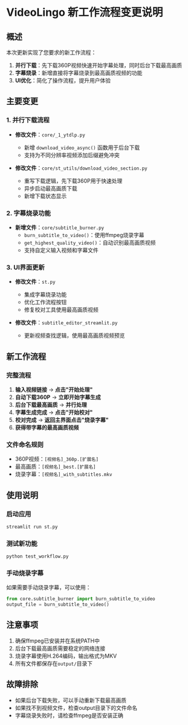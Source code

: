 # VideoLingo 新工作流程变更说明

## 概述
本次更新实现了您要求的新工作流程：
1. **并行下载**：先下载360P视频快速开始字幕处理，同时后台下载最高画质
2. **字幕烧录**：新增直接将字幕烧录到最高画质视频的功能
3. **UI优化**：简化了操作流程，提升用户体验

## 主要变更

### 1. 并行下载流程
- **修改文件**：`core/_1_ytdlp.py`
  - 新增 `download_video_async()` 函数用于后台下载
  - 支持为不同分辨率视频添加后缀避免冲突

- **修改文件**：`core/st_utils/download_video_section.py`
  - 重写下载逻辑，先下载360P用于快速处理
  - 异步启动最高画质下载
  - 新增下载状态显示

### 2. 字幕烧录功能
- **新增文件**：`core/subtitle_burner.py`
  - `burn_subtitle_to_video()`：使用ffmpeg烧录字幕
  - `get_highest_quality_video()`：自动识别最高画质视频
  - 支持自定义输入视频和字幕文件

### 3. UI界面更新
- **修改文件**：`st.py`
  - 集成字幕烧录功能
  - 优化工作流程按钮
  - 修复校对工具使用最高画质视频

- **修改文件**：`subtitle_editor_streamlit.py`
  - 更新视频查找逻辑，使用最高画质视频预览

## 新工作流程

### 完整流程
1. **输入视频链接** → **点击"开始处理"**
2. **自动下载360P** → **立即开始字幕生成**
3. **后台下载最高画质** → **并行处理**
4. **字幕生成完成** → **点击"开始校对"**
5. **校对完成** → **返回主界面点击"烧录字幕"**
6. **获得带字幕的最高画质视频**

### 文件命名规则
- 360P视频：`[视频名]_360p.[扩展名]`
- 最高画质：`[视频名]_best.[扩展名]`
- 烧录字幕：`[视频名]_with_subtitles.mkv`

## 使用说明

### 启动应用
```bash
streamlit run st.py
```

### 测试新功能
```bash
python test_workflow.py
```

### 手动烧录字幕
如果需要手动烧录字幕，可以使用：
```python
from core.subtitle_burner import burn_subtitle_to_video
output_file = burn_subtitle_to_video()
```

## 注意事项
1. 确保ffmpeg已安装并在系统PATH中
2. 后台下载最高画质需要稳定的网络连接
3. 烧录字幕使用H.264编码，输出格式为MKV
4. 所有文件都保存在`output/`目录下

## 故障排除
- 如果后台下载失败，可以手动重新下载最高画质
- 如果找不到视频文件，检查output目录下的文件命名
- 字幕烧录失败时，请检查ffmpeg是否安装正确